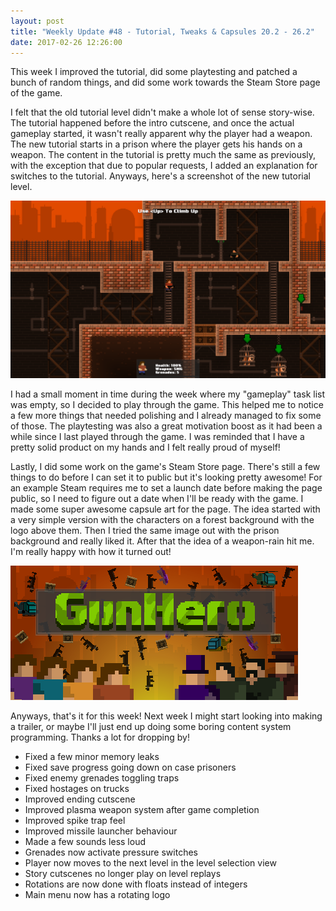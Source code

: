 ```yaml
---
layout: post
title: "Weekly Update #48 - Tutorial, Tweaks & Capsules 20.2 - 26.2"
date: 2017-02-26 12:26:00
---
```


This week I improved the tutorial, did some playtesting and patched a bunch of random things, and did some work towards the Steam Store page of the game.

I felt that the old tutorial level didn't make a whole lot of sense story-wise. The tutorial happened before the intro cutscene, and once the actual gameplay started, it wasn't really apparent why the player had a weapon. The new tutorial starts in a prison where the player gets his hands on a weapon. The content in the tutorial is pretty much the same as previously, with the exception that due to popular requests, I added an explanation for switches to the tutorial. Anyways, here's a screenshot of the new tutorial level.

![That's right. Climb up you filthy prisoner!](/assets/WeeklyUpdates/48/Tutorial.png)

I had a small moment in time during the week where my "gameplay" task list was empty, so I decided to play through the game. This helped me to notice a few more things that needed polishing and I already managed to fix some of those. The playtesting was also a great motivation boost as it had been a while since I last played through the game. I was reminded that I have a pretty solid product on my hands and I felt really proud of myself!

Lastly, I did some work on the game's Steam Store page. There's still a few things to do before I can set it to public but it's looking pretty awesome! For an example Steam requires me to set a launch date before making the page public, so I need to figure out a date when I'll be ready with the game. I made some super awesome capsule art for the page. The idea started with a very simple version with the characters on a forest background with the logo above them. Then I tried the same image out with the prison background and really liked it. After that the idea of a weapon-rain hit me. I'm really happy with how it turned out!

![Such branding!](/assets/WeeklyUpdates/48/HeaderCapsule.png)

Anyways, that's it for this week! Next week I might start looking into making a trailer, or maybe I'll just end up doing some boring content system programming. Thanks a lot for dropping by!

* Fixed a few minor memory leaks
* Fixed save progress going down on case prisoners
* Fixed enemy grenades toggling traps
* Fixed hostages on trucks
* Improved ending cutscene
* Improved plasma weapon system after game completion
* Improved spike trap feel
* Improved missile launcher behaviour
* Made a few sounds less loud
* Grenades now activate pressure switches
* Player now moves to the next level in the level selection view
* Story cutscenes no longer play on level replays
* Rotations are now done with floats instead of integers
* Main menu now has a rotating logo